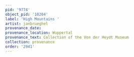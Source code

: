 ```yaml
---
pid: '9774'
object_pid: '10204'
label: 'High Mountains '
artist: janbrueghel
provenance_date:
provenance_location: Wuppertal
provenance_text: Collection of the Von der Heydt Museum
collection: provenance
order: '2941'
---
```

